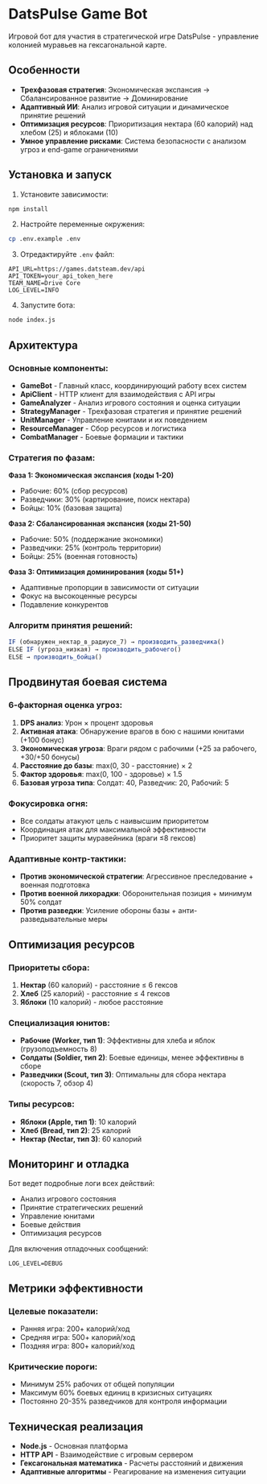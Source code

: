 # DatsPulse Game Bot

Игровой бот для участия в стратегической игре DatsPulse - управление колонией муравьев на гексагональной карте.

## Особенности

- **Трехфазовая стратегия**: Экономическая экспансия → Сбалансированное развитие → Доминирование
- **Адаптивный ИИ**: Анализ игровой ситуации и динамическое принятие решений
- **Оптимизация ресурсов**: Приоритизация нектара (60 калорий) над хлебом (25) и яблоками (10)
- **Умное управление рисками**: Система безопасности с анализом угроз и end-game ограничениями

## Установка и запуск

1. Установите зависимости:
```bash
npm install
```

2. Настройте переменные окружения:
```bash
cp .env.example .env
```

3. Отредактируйте `.env` файл:
```env
API_URL=https://games.datsteam.dev/api
API_TOKEN=your_api_token_here
TEAM_NAME=Drive Core
LOG_LEVEL=INFO
```

4. Запустите бота:
```bash
node index.js
```

## Архитектура

### Основные компоненты:

- **GameBot** - Главный класс, координирующий работу всех систем
- **ApiClient** - HTTP клиент для взаимодействия с API игры
- **GameAnalyzer** - Анализ игрового состояния и оценка ситуации
- **StrategyManager** - Трехфазовая стратегия и принятие решений
- **UnitManager** - Управление юнитами и их поведением
- **ResourceManager** - Сбор ресурсов и логистика
- **CombatManager** - Боевые формации и тактики

### Стратегия по фазам:

**Фаза 1: Экономическая экспансия (ходы 1-20)**
- Рабочие: 60% (сбор ресурсов)
- Разведчики: 30% (картирование, поиск нектара)
- Бойцы: 10% (базовая защита)

**Фаза 2: Сбалансированная экспансия (ходы 21-50)**
- Рабочие: 50% (поддержание экономики)
- Разведчики: 25% (контроль территории)
- Бойцы: 25% (военная готовность)

**Фаза 3: Оптимизация доминирования (ходы 51+)**
- Адаптивные пропорции в зависимости от ситуации
- Фокус на высокоценные ресурсы
- Подавление конкурентов

### Алгоритм принятия решений:

```javascript
IF (обнаружен_нектар_в_радиусе_7) → производить_разведчика()
ELSE IF (угроза_низкая) → производить_рабочего()  
ELSE → производить_бойца()
```

## Продвинутая боевая система

### 6-факторная оценка угроз:
1. **DPS анализ**: Урон × процент здоровья
2. **Активная атака**: Обнаружение врагов в бою с нашими юнитами (+100 бонус)
3. **Экономическая угроза**: Враги рядом с рабочими (+25 за рабочего, +30/+50 бонусы)
4. **Расстояние до базы**: max(0, 30 - расстояние) × 2
5. **Фактор здоровья**: max(0, 100 - здоровье) × 1.5
6. **Базовая угроза типа**: Солдат: 40, Разведчик: 20, Рабочий: 5

### Фокусировка огня:
- Все солдаты атакуют цель с наивысшим приоритетом
- Координация атак для максимальной эффективности
- Приоритет защиты муравейника (враги ≤8 гексов)

### Адаптивные контр-тактики:
- **Против экономической стратегии**: Агрессивное преследование + военная подготовка
- **Против военной лихорадки**: Оборонительная позиция + минимум 50% солдат
- **Против разведки**: Усиление обороны базы + анти-разведывательные меры

## Оптимизация ресурсов

### Приоритеты сбора:
1. **Нектар** (60 калорий) - расстояние ≤ 6 гексов
2. **Хлеб** (25 калорий) - расстояние ≤ 4 гексов
3. **Яблоки** (10 калорий) - любое расстояние

### Специализация юнитов:
- **Рабочие (Worker, тип 1)**: Эффективны для хлеба и яблок (грузоподъемность 8)
- **Солдаты (Soldier, тип 2)**: Боевые единицы, менее эффективны в сборе
- **Разведчики (Scout, тип 3)**: Оптимальны для сбора нектара (скорость 7, обзор 4)

### Типы ресурсов:
- **Яблоки (Apple, тип 1)**: 10 калорий
- **Хлеб (Bread, тип 2)**: 25 калорий  
- **Нектар (Nectar, тип 3)**: 60 калорий

## Мониторинг и отладка

Бот ведет подробные логи всех действий:
- Анализ игрового состояния
- Принятие стратегических решений
- Управление юнитами
- Боевые действия
- Оптимизация ресурсов

Для включения отладочных сообщений:
```env
LOG_LEVEL=DEBUG
```

## Метрики эффективности

### Целевые показатели:
- Ранняя игра: 200+ калорий/ход
- Средняя игра: 500+ калорий/ход
- Поздняя игра: 800+ калорий/ход

### Критические пороги:
- Минимум 25% рабочих от общей популяции
- Максимум 60% боевых единиц в кризисных ситуациях
- Постоянно 20-35% разведчиков для контроля информации

## Техническая реализация

- **Node.js** - Основная платформа
- **HTTP API** - Взаимодействие с игровым сервером
- **Гексагональная математика** - Расчеты расстояний и движения
- **Адаптивные алгоритмы** - Реагирование на изменения ситуации

